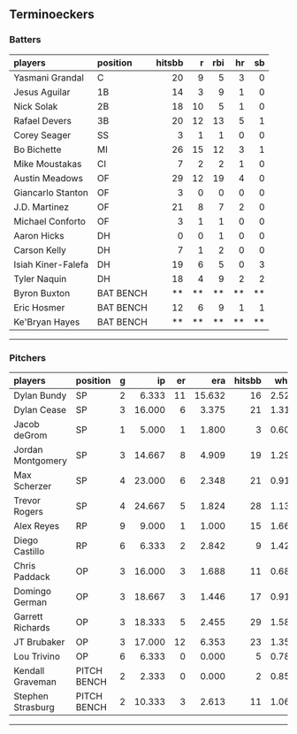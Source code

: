 ## Terminoeckers

### Batters

 
|players            |position  | hitsbb|  r| rbi| hr| sb| 
|:------------------|:---------|------:|--:|---:|--:|--:| 
|Yasmani Grandal    |C         |     20|  9|   5|  3|  0| 
|Jesus Aguilar      |1B        |     14|  3|   9|  1|  0| 
|Nick Solak         |2B        |     18| 10|   5|  1|  0| 
|Rafael Devers      |3B        |     20| 12|  13|  5|  1| 
|Corey Seager       |SS        |      3|  1|   1|  0|  0| 
|Bo Bichette        |MI        |     26| 15|  12|  3|  1| 
|Mike Moustakas     |CI        |      7|  2|   2|  1|  0| 
|Austin Meadows     |OF        |     29| 12|  19|  4|  0| 
|Giancarlo Stanton  |OF        |      3|  0|   0|  0|  0| 
|J.D. Martinez      |OF        |     21|  8|   7|  2|  0| 
|Michael Conforto   |OF        |      3|  1|   1|  0|  0| 
|Aaron Hicks        |DH        |      0|  0|   1|  0|  0| 
|Carson Kelly       |DH        |      7|  1|   2|  0|  0| 
|Isiah Kiner-Falefa |DH        |     19|  6|   5|  0|  3| 
|Tyler Naquin       |DH        |     18|  4|   9|  2|  2| 
|Byron Buxton       |BAT BENCH |     **| **|  **| **| **| 
|Eric Hosmer        |BAT BENCH |     12|  6|   9|  1|  1| 
|Ke'Bryan Hayes     |BAT BENCH |     **| **|  **| **| **| 


* * *

### Pitchers

 
|players           |position    |  g|     ip| er|    era| hitsbb|  whip| so|  w| sv| 
|:-----------------|:-----------|--:|------:|--:|------:|------:|-----:|--:|--:|--:| 
|Dylan Bundy       |SP          |  2|  6.333| 11| 15.632|     16| 2.526|  5|  0|  0| 
|Dylan Cease       |SP          |  3| 16.000|  6|  3.375|     21| 1.312| 19|  1|  0| 
|Jacob deGrom      |SP          |  1|  5.000|  1|  1.800|      3| 0.600|  9|  0|  0| 
|Jordan Montgomery |SP          |  3| 14.667|  8|  4.909|     19| 1.295| 16|  0|  0| 
|Max Scherzer      |SP          |  4| 23.000|  6|  2.348|     21| 0.913| 34|  2|  0| 
|Trevor Rogers     |SP          |  4| 24.667|  5|  1.824|     28| 1.135| 26|  2|  0| 
|Alex Reyes        |RP          |  9|  9.000|  1|  1.000|     15| 1.667| 15|  1|  5| 
|Diego Castillo    |RP          |  6|  6.333|  2|  2.842|      9| 1.421|  8|  2|  1| 
|Chris Paddack     |OP          |  3| 16.000|  3|  1.688|     11| 0.688| 10|  1|  0| 
|Domingo German    |OP          |  3| 18.667|  3|  1.446|     17| 0.911| 16|  2|  0| 
|Garrett Richards  |OP          |  3| 18.333|  5|  2.455|     29| 1.582| 13|  2|  0| 
|JT Brubaker       |OP          |  3| 17.000| 12|  6.353|     23| 1.353| 15|  1|  0| 
|Lou Trivino       |OP          |  6|  6.333|  0|  0.000|      5| 0.789|  3|  1|  1| 
|Kendall Graveman  |PITCH BENCH |  2|  2.333|  0|  0.000|      2| 0.857|  1|  0|  1| 
|Stephen Strasburg |PITCH BENCH |  2| 10.333|  3|  2.613|     11| 1.065|  9|  1|  0| 


* * *



